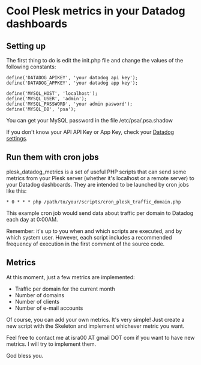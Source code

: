 Cool Plesk metrics in your Datadog dashboards
=============================================

Setting up
----------

The first thing to do is edit the init.php file and change the values of the following constants:

    define('DATADOG_APIKEY', 'your datadog api key');
    define('DATADOG_APPKEY', 'your datadog app key');

    define('MYSQL_HOST', 'localhost');
    define('MYSQL_USER', 'admin');
    define('MYSQL_PASSWORD', 'your admin pasword');
    define('MYSQL_DB', 'psa');

You can get your MySQL password in the file /etc/psa/.psa.shadow

If you don't know your API API Key or App Key, check your [Datadog settings](https://app.datadoghq.com/account/settings#api).

Run them with cron jobs
-----------------------

plesk_datadog_metrics is a set of useful PHP scripts that can send some metrics from your Plesk server (whether it's localhost or a remote server) to your Datadog dashboards. They are intended to be launched by cron jobs like this:

    * 0 * * * php /path/to/your/scripts/cron_plesk_traffic_domain.php

This example cron job would send data about traffic per domain to Datadog each day at 0:00AM.

Remember: it's up to you when and which scripts are executed, and by which system user. However, each script includes a recommended frequency of execution in the first comment of the source code.

Metrics
-------

At this moment, just a few metrics are implemented:

* Traffic per domain for the current month
* Number of domains
* Number of clients
* Number of e-mail accounts

Of course, you can add your own metrics. It's very simple! Just create a new script with the Skeleton and implement whichever metric you want.

Feel free to contact me at isra00 AT gmail DOT com if you want to have new metrics. I will try to implement them.

God bless you.

